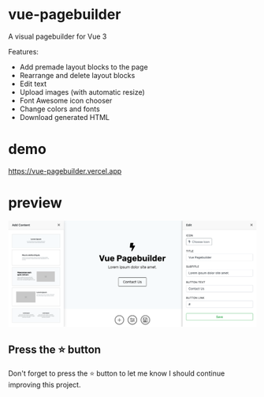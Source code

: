 # vue-pagebuilder

A visual pagebuilder for Vue 3

Features:

-   Add premade layout blocks to the page
-   Rearrange and delete layout blocks
-   Edit text
-   Upload images (with automatic resize)
-   Font Awesome icon chooser
-   Change colors and fonts
-   Download generated HTML

# demo
https://vue-pagebuilder.vercel.app

# preview

![App Preview](https://github.com/dashpilot/vue-pagebuilder/blob/main/editor/img/app-preview2.png?raw=true)

## Press the :star: button
Don't forget to press the :star: button to let me know I should continue improving this project.

